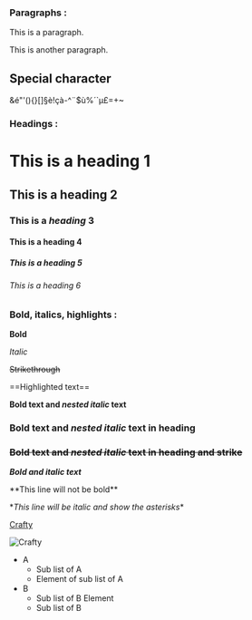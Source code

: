 ### Paragraphs :

This is a paragraph.

This is another paragraph.

## Special character

&é"'(){}[]§è!çà-^¨$ù%´`µ£=+~

### Headings :

# This is a **heading 1**

## This is a heading 2

### This is a **_heading_** 3

#### This is a heading 4

##### This is a heading 5

###### This is a heading 6

### Bold, italics, highlights :

**Bold**

_Italic_

~~Strikethrough~~

==Highlighted text==

**Bold text and _nested italic_ text**

### **Bold text and _nested italic_ text in heading**

### ~~**Bold text and _nested italic_ text in heading and strike**~~

**_Bold and italic text_**

\*\*This line will not be bold\*\*

\*_This line will be italic and show the asterisks_\*

[Crafty](https://github.com/liolle/Crafty)

![Crafty](https://atlas.kodevly.com/_next/image?url=https%3A%2F%2Fd22f1kls6ex9ii.cloudfront.net%2Fposts%2F6f46774c7c103ee%2Ffile1.avif&w=1920&q=75)

- A
  - Sub list of A
  - Element of sub list of A
- B
  - Sub list of B Element
  - Sub list of B

